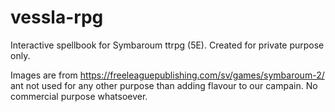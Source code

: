 # vessla-rpg

Interactive spellbook for Symbaroum ttrpg (5E). Created for private purpose only. 

Images are from https://freeleaguepublishing.com/sv/games/symbaroum-2/ ant not used for any other purpose than adding flavour to our campain. No commercial purpose whatsoever. 
